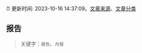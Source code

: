:alarm_clock: 更新时间: 2023-10-16 14:37:09。[文章来源](/README.md)、[文章分类](/TAGS.md)

## 报告


> 关键字：`报告`、`月报`



